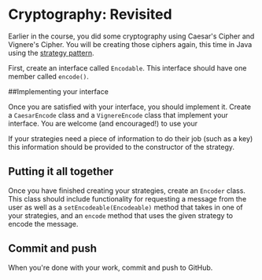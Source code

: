 # Cryptography: Revisited

Earlier in the course, you did some cryptography using Caesar's Cipher and Vignere's Cipher. You will be creating those ciphers again, this time in Java using the [strategy pattern](../exercises/strategy-pattern).

First, create an interface called `Encodable`. This interface should have one member called `encode()`.

##Implementing your interface

Once you are satisfied with your interface, you should implement it. Create a `CaesarEncode` class and a `VignereEncode` class that implement your interface. You are welcome (and encouraged!) to use your 

If your strategies need a piece of information to do their job (such as a key) this information should be provided to the constructor of the strategy.

## Putting it all together

Once you have finished creating your strategies, create an `Encoder` class. This class should include functionality for requesting a message from the user as well as a `setEncodeable(Encodeable)` method that takes in one of your strategies, and an `encode` method that uses the given strategy to encode the message.

## Commit and push

When you're done with your work, commit and push to GitHub.
